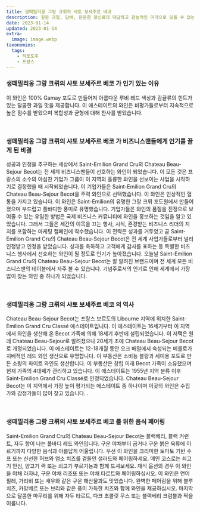 ```yaml
---
title: 생떼밀리옹 그랑 크뤼의 샤토 보세주르 베코
description: 짙은 과일, 담배, 은은한 향신료의 대담하고 관능적인 미각으로 잊을 수 없는 럭셔리한 경험을 선사합니다.
date: 2023-01-14
updated: 2023-01-14
extra:
  image: image.webp
taxonomies:
  tags: 
    - 적포도주
    - 프랑스
---
```



### 생떼밀리옹 그랑 크뤼의 샤토 보세주르 베코 가 인기 있는 이유

이 와인은 100% Gamay 포도로 만들어져 아름다운 루비 레드 색상과 감귤류의 힌트가 있는 달콤한 과일 맛을 제공합니다. 이 에스테이트의 와인은 비평가들로부터 지속적으로 높은 점수를 받았으며 복합성과 균형에 대해 찬사를 받았습니다.

&nbsp;  

### 생떼밀리옹 그랑 크뤼의 샤토 보세주르 베코 가 비즈니스맨들에게 인기를 끌게 된 비결

성공과 인정을 추구하는 세상에서 Saint-Emilion Grand Cru의 Chateau Beau-Sejour Becot는 전 세계 비즈니스맨들이 선호하는 와인이 되었습니다. 이 모든 것은 프랑스의 소수의 야심찬 기업가 그룹이 이 지역의 훌륭한 와인을 선보이는 사업을 시작하기로 결정했을 때 시작되었습니다. 이 기업가들은 Saint-Emilion Grand Cru의 Chateau Beau-Sejour Becot을 주력 와인으로 선택했습니다. 이 와인은 인상적인 혈통을 가지고 있습니다. 이 와인은 Saint-Emilion의 유명한 그랑 크뤼 포도원에서 만들어졌으며 부드럽고 풀바디한 풍미로 유명했습니다. 기업가들은 와인의 품질을 진정으로 보여줄 수 있는 유일한 방법은 국제 비즈니스 커뮤니티에 와인을 홍보하는 것임을 알고 있었습니다. 그래서 그들은 세간의 이목을 끄는 행사, 시식, 존경받는 비즈니스 리더의 지지를 포함하는 마케팅 캠페인에 착수했습니다. 이 전략은 성과를 거두었고 곧 Saint-Emilion Grand Cru의 Chateau Beau-Sejour Becot은 전 세계 사업가들로부터 널리 인정받고 인정을 받았습니다. 성과를 축하하고 고객에게 감사를 표하는 등 특별한 비즈니스 행사에서 선호하는 와인이 될 정도로 인기가 높아졌습니다. 오늘날 Saint-Emilion Grand Cru의 Chateau Beau-Sejour Becot는 잘 알려진 브랜드이며 전 세계 모든 비즈니스맨의 테이블에서 자주 볼 수 있습니다. 기념주로서의 인기로 인해 세계에서 가장 많이 찾는 와인 중 하나가 되었습니다.

&nbsp;  

### 생떼밀리옹 그랑 크뤼의 샤토 보세주르 베코 의 역사

Chateau Beau-Sejour Becot는 프랑스 보르도의 Libourne 지역에 위치한 Saint-Emilion Grand Cru Classé 에스테이트입니다. 이 에스테이트는 16세기부터 이 지역에서 와인을 생산해 온 Becot 가족에 의해 18세기 후반에 설립되었습니다. 이 저택은 원래 Chateau Beau-Sejour로 알려졌으나 20세기 초에 Chateau Beau-Sejour Becot로 개명되었습니다. 이 에스테이트는 12-18개월 동안 오크 배럴에서 숙성되는 메를로가 지배적인 레드 와인 생산으로 유명합니다. 이 부동산은 소비뇽 블랑과 세미용 포도로 만든 소량의 화이트 와인도 생산합니다. 이 부동산은 창립 이래 Becot 가족이 소유했으며 현재 가족의 4대째가 관리하고 있습니다. 이 에스테이트는 1955년 지역 분류 이후 Saint-Emilion Grand Cru Classé로 인정되었습니다. Chateau Beau-Sejour Becot는 이 지역에서 가장 높이 평가되는 에스테이트 중 하나이며 이곳의 와인은 수집가와 감정가들이 많이 찾고 있습니다. .

&nbsp;  

### 생떼밀리옹 그랑 크뤼의 샤토 보세주르 베코 를 위한 음식 페어링

Saint-Emilion Grand Cru의 Chateau Beau-Sejour Becot는 블랙베리, 블랙 커런트, 자두 향이 나는 풀바디 레드 와인입니다. 구운 야채부터 굽거나 구운 붉은 육류에 이르기까지 다양한 음식과 아름답게 어울립니다. 우선 이 와인을 크리미한 토마토 기반 수프 또는 신선한 허브와 염소 치즈를 곁들인 샐러드와 페어링하세요. 메인 코스로는 쇠고기 안심, 양고기 랙 또는 쇠고기 부르기뇽과 함께 드셔보세요. 채식 옵션의 경우 이 와인을 야채 라자냐, 구운 야채 리조또 또는 야채 타르트와 페어링하십시오. 이 와인은 연어 필레, 가리비 또는 새우와 같은 구운 해산물과도 맛있습니다. 완벽한 페어링을 위해 블루 치즈, 카망베르 또는 브리와 같은 풍미 가득한 치즈와 함께 와인을 제공하십시오. 마지막으로 달콤한 마무리를 위해 자두 타르트, 다크 초콜릿 무스 또는 블랙베리 크럼블과 짝을 이룹니다.

&nbsp;  
